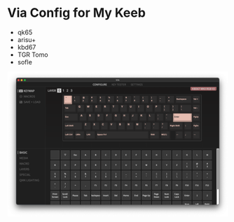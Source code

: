 # Via Config for My Keeb

- qk65
- arisu+
- kbd67
- TGR Tomo
- sofle

<img src="images/keymap_keyboard.png" width="800">
